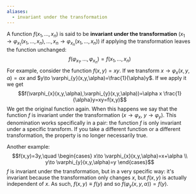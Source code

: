 ```yaml
---
aliases:
  - invariant under the transformation
---
```

A function $f(x_{1},\ldots,x_{n})$ is said to be **invariant under the transformation** $(x_{1}\to \varphi_{x_{1}}(x_{1},\ldots,x_{n}),\ldots,x_{n}\to\varphi_{x_{n}}(x_{1},\ldots,x_{n}))$ if applying the transformation leaves the function unchanged:
$$f(\varphi_{x_{1}},\ldots,\varphi_{x_{n}})=f(x_{1},\ldots,x_{n})$$
For example, consider the function $f(x,y)=xy$. If we transform $x\to \varphi_{x}(x,y,\alpha)=\alpha x$ and $y\to \varphi_{y}(x,y,\alpha)=\frac{1}{\alpha}y$. If we apply it we get
$$f(\varphi_{x}(x,y,\alpha),\varphi_{y}(x,y,\alpha))=\alpha x \frac{1}{\alpha}y=xy=f(x,y)$$
We get the original function again. When this happens we say that the function $f$ is invariant under the transformation $(x\to \varphi_{x},\ y\to \varphi_{y})$. This denomination works specifically in a pair: the function $f$ is only invariant under a specific transform. If you take a different function or a different transformation, the property is no longer necessarily true.

Another example:
$$f(x,y)=3y,\quad \begin{cases}
x\to \varphi_{x}(x,y,\alpha)=x+\alpha \\
y\to \varphi_{y}(x,y,\alpha)=y
\end{cases}$$
$f$ is invariant under the transformation, but in a very specific way: it's invariant because the transformation only changes $x$, but $f(x,y)$ is actually independent of $x$. As such, $f(x,y)\equiv f(y)$ and so $f(\varphi_{y}(x,y,\alpha))=f(y)$.